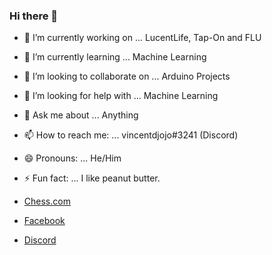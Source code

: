 ### Hi there 👋

- 🔭 I’m currently working on ... LucentLife, Tap-On and FLU
- 🌱 I’m currently learning ... Machine Learning
- 👯 I’m looking to collaborate on ... Arduino Projects
- 🤔 I’m looking for help with ... Machine Learning
- 💬 Ask me about ... Anything
- 📫 How to reach me: ... vincentdjojo#3241 (Discord)
- 😄 Pronouns: ... He/Him
- ⚡ Fun fact: ... I like peanut butter.

- <a href = "https://www.chess.com/member/vincentdjojo"> Chess.com </a>
- <a href = "https://www.facebook.com/official.vincentdjojo/"> Facebook </a>
- <a href = "http://bit.ly/AmbitiousNoobs"> Discord </a>
